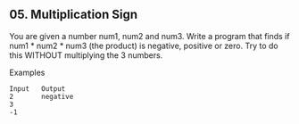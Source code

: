 ## 05. Multiplication Sign

You are given a number num1, num2 and num3. Write a program that finds if num1 * num2 * num3 (the product) is negative, positive or zero. Try to do this WITHOUT multiplying the 3 numbers.

Examples
```
Input	Output		
2       negative
3
-1	
```
